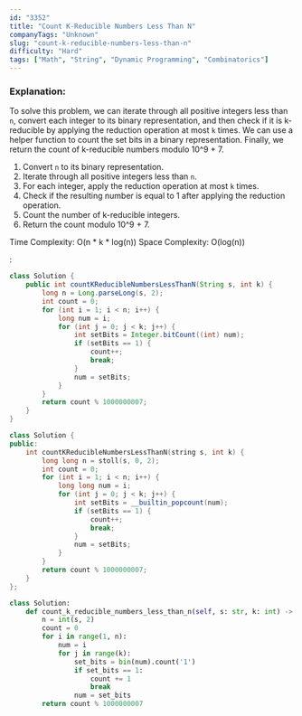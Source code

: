 ```yaml
---
id: "3352"
title: "Count K-Reducible Numbers Less Than N"
companyTags: "Unknown"
slug: "count-k-reducible-numbers-less-than-n"
difficulty: "Hard"
tags: ["Math", "String", "Dynamic Programming", "Combinatorics"]
---
```


### Explanation:
To solve this problem, we can iterate through all positive integers less than `n`, convert each integer to its binary representation, and then check if it is k-reducible by applying the reduction operation at most `k` times. We can use a helper function to count the set bits in a binary representation. Finally, we return the count of k-reducible numbers modulo 10^9 + 7.

1. Convert `n` to its binary representation.
2. Iterate through all positive integers less than `n`.
3. For each integer, apply the reduction operation at most `k` times.
4. Check if the resulting number is equal to 1 after applying the reduction operation.
5. Count the number of k-reducible integers.
6. Return the count modulo 10^9 + 7.

Time Complexity: O(n * k * log(n))
Space Complexity: O(log(n))

:

```java
class Solution {
    public int countKReducibleNumbersLessThanN(String s, int k) {
        long n = Long.parseLong(s, 2);
        int count = 0;
        for (int i = 1; i < n; i++) {
            long num = i;
            for (int j = 0; j < k; j++) {
                int setBits = Integer.bitCount((int) num);
                if (setBits == 1) {
                    count++;
                    break;
                }
                num = setBits;
            }
        }
        return count % 1000000007;
    }
}
```

```cpp
class Solution {
public:
    int countKReducibleNumbersLessThanN(string s, int k) {
        long long n = stoll(s, 0, 2);
        int count = 0;
        for (int i = 1; i < n; i++) {
            long long num = i;
            for (int j = 0; j < k; j++) {
                int setBits = __builtin_popcount(num);
                if (setBits == 1) {
                    count++;
                    break;
                }
                num = setBits;
            }
        }
        return count % 1000000007;
    }
};
```

```python
class Solution:
    def count_k_reducible_numbers_less_than_n(self, s: str, k: int) -> int:
        n = int(s, 2)
        count = 0
        for i in range(1, n):
            num = i
            for j in range(k):
                set_bits = bin(num).count('1')
                if set_bits == 1:
                    count += 1
                    break
                num = set_bits
        return count % 1000000007
```